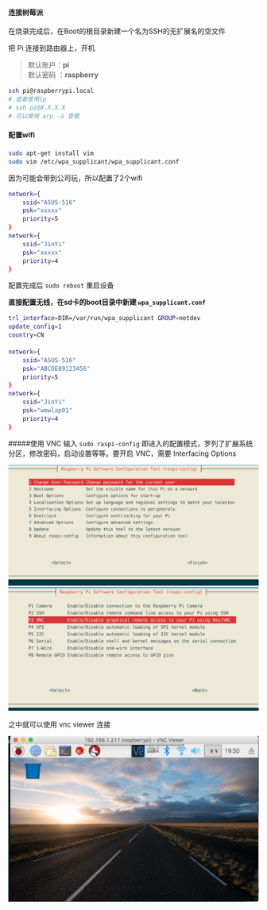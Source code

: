 #### 连接树莓派
在烧录完成后，在Boot的根目录新建一个名为SSH的无扩展名的空文件

把 Pi 连接到路由器上，开机
>默认账户：__pi__    
>默认密码 ：__raspberry__
```bash
ssh pi@raspberrypi.local
# 或者使用ip
# ssh pi@X.X.X.X
# 可以使用 arp -a 查看
```


#### 配置wifi
```bash
sudo apt-get install vim
sudo vim /etc/wpa_supplicant/wpa_supplicant.conf
```
因为可能会带到公司玩，所以配置了2个wifi
```bash
network={
	ssid="ASUS-516"
	psk="xxxxx"
	priority=5
}
network={
	ssid="JinYi"
	psk="xxxxx"
	priority=4
}
```
配置完成后 `sudo reboot` 重启设备

__直接配置无线，在sd卡的boot目录中新建    `wpa_supplicant.conf`__
```bash
trl_interface=DIR=/var/run/wpa_supplicant GROUP=netdev
update_config=1
country=CN

network={
	ssid="ASUS-516"
	psk="ABCDE89123456"
	priority=5
}
network={
	ssid="JinYi"
	psk="wmwlap01"
	priority=4
}
```
#####使用 VNC
输入 `sudo raspi-config` 即进入的配置模式，罗列了扩展系统分区，修改密码，启动设置等等。要开启 VNC，需要 Interfacing Options

![image](images/pi-raspi-config.png)    
![image](images/pi-interfacing-options.png)

之中就可以使用 vnc viewer 连接   

![image](images/pi-vnc-viewer.png)
